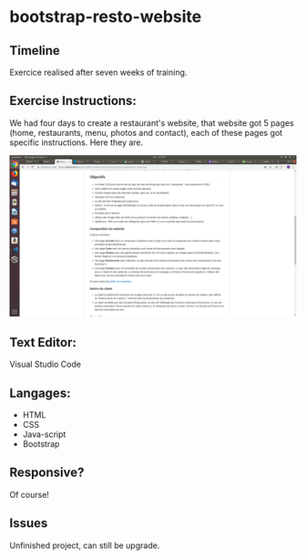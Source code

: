 # bootstrap-resto-website

## Timeline
Exercice realised after seven weeks of training.

## Exercise Instructions:
We had four days to create a restaurant's website, that website got 5 pages (home, restaurants, menu, photos and contact), each of these pages got specific instructions. Here they are.

<img src="assets/pictures/consignes.png" alt="photo"/>
 
## Text Editor:
Visual Studio Code

## Langages:
- HTML
- CSS 
- Java-script
- Bootstrap

## Responsive? 
Of course!

## Issues
Unfinished project, can still be upgrade.
